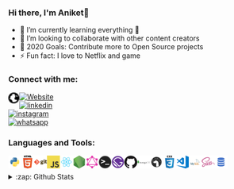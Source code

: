 <!--
  Title: Aniket Biprojit Chowdhury
  Description: I am creative artist who specializes in the field of computer coding. Know more about me.
  Author: aniketbiprojit
  -->
### Hi there, I'm Aniket👋
- 🌱 I’m currently learning everything 🤣
- 👯 I’m looking to collaborate with other content creators
- 🥅 2020 Goals: Contribute more to Open Source projects
- ⚡ Fun fact: I love to Netflix and game 
### Connect with me:
[<img align="left" alt="aniketbiprojit.me" width="22px" src="https://raw.githubusercontent.com/iconic/open-iconic/master/svg/globe.svg"/>][website]
[![Website](https://img.shields.io/website?label=aniketbiprojit.me&style=for-the-badge&url=https%3A%2F%2Faniketbiprojit.me)](https://aniketbiprojit.me)
<br />
[<img align="left" alt="" width="22px" src="https://cdn.jsdelivr.net/npm/simple-icons@v3/icons/linkedin.svg" />][linkedin][![linkedin](https://img.shields.io/website?label=Linkedin&style=for-the-badge&url=https%3A%2F%2Flinkedin.com)](https://www.linkedin.com/in/aniket-chowdhury/)
<br />
[<img align="left" alt="" width="22px" src="https://cdn.jsdelivr.net/npm/simple-icons@v3/icons/instagram.svg" />][instagram][![instagram](https://img.shields.io/website?label=Instagram&style=for-the-badge&url=https%3A%2F%2Finstagram.com)](https://www.instagram.com/aniketbiprojit/)
<br />
[<img align="left" alt="" width="22px" src="https://cdn.jsdelivr.net/npm/simple-icons@v3/icons/whatsapp.svg" />][whatsapp][![whatsapp](https://img.shields.io/website?label=Whatsapp&style=for-the-badge&url=https%3A%2F%2Fwhatsapp.com)](https://wa.me/9660629107)
<br />

### Languages and Tools:
[<img align="left" alt="Python" width="26px" src="https://raw.githubusercontent.com/github/explore/80688e429a7d4ef2fca1e82350fe8e3517d3494d/topics/python/python.png" />][linkedin]
[<img align="left" alt="HTML5" width="26px" src="https://raw.githubusercontent.com/github/explore/80688e429a7d4ef2fca1e82350fe8e3517d3494d/topics/html/html.png" />][linkedin]

[<img align="left" alt="Git" width="26px" src="https://raw.githubusercontent.com/github/explore/80688e429a7d4ef2fca1e82350fe8e3517d3494d/topics/git/git.png" />][linkedin]
[<img align="left" alt="JavaScript" width="26px" src="https://raw.githubusercontent.com/github/explore/80688e429a7d4ef2fca1e82350fe8e3517d3494d/topics/javascript/javascript.png" />][linkedin]
[<img align="left" alt="React" width="26px" src="https://raw.githubusercontent.com/github/explore/80688e429a7d4ef2fca1e82350fe8e3517d3494d/topics/react/react.png" />][linkedin]
[<img align="left" alt="Node.js" width="26px" src="https://raw.githubusercontent.com/github/explore/80688e429a7d4ef2fca1e82350fe8e3517d3494d/topics/nodejs/nodejs.png" />][linkedin]
[<img align="left" alt="GraphQL" width="26px" src="https://raw.githubusercontent.com/github/explore/80688e429a7d4ef2fca1e82350fe8e3517d3494d/topics/graphql/graphql.png" />][linkedin]
[<img align="left" alt="Terminal" width="26px" src="https://raw.githubusercontent.com/github/explore/80688e429a7d4ef2fca1e82350fe8e3517d3494d/topics/terminal/terminal.png" />][linkedin]
[<img align="left" alt="Gatsby" width="26px" src="https://raw.githubusercontent.com/github/explore/e94815998e4e0713912fed477a1f346ec04c3da2/topics/gatsby/gatsby.png" />][linkedin]
[<img align="left" alt="GitHub" width="26px" src="https://raw.githubusercontent.com/github/explore/78df643247d429f6cc873026c0622819ad797942/topics/github/github.png" />][linkedin]
[<img align="left" alt="MongoDB" width="26px" src="https://raw.githubusercontent.com/github/explore/80688e429a7d4ef2fca1e82350fe8e3517d3494d/topics/mongodb/mongodb.png" />][linkedin]
[<img align="left" alt="Deno" width="26px" src="https://raw.githubusercontent.com/github/explore/361e2821e2dea67711cde99c9c40ed357061cf27/topics/deno/deno.png" />][linkedin]
[<img align="left" alt="CSS3" width="26px" src="https://raw.githubusercontent.com/github/explore/80688e429a7d4ef2fca1e82350fe8e3517d3494d/topics/css/css.png" />][linkedin]
[<img align="left" alt="Visual Studio Code" width="26px" src="https://raw.githubusercontent.com/github/explore/80688e429a7d4ef2fca1e82350fe8e3517d3494d/topics/visual-studio-code/visual-studio-code.png" />][linkedin]
[<img align="left" alt="MySQL" width="26px" src="https://raw.githubusercontent.com/github/explore/80688e429a7d4ef2fca1e82350fe8e3517d3494d/topics/mysql/mysql.png" />][linkedin]
[<img align="left" alt="Sass" width="26px" src="https://raw.githubusercontent.com/github/explore/80688e429a7d4ef2fca1e82350fe8e3517d3494d/topics/sass/sass.png" />][linkedin]
[<img align="left" alt="SQL" width="26px" src="https://raw.githubusercontent.com/github/explore/80688e429a7d4ef2fca1e82350fe8e3517d3494d/topics/sql/sql.png" />][linkedin]

<br />
<br />



<details>
  <summary>:zap: Github Stats</summary>
  <img align="left" alt="aniket's Github Stats" src="https://github-readme-stats.aaryan-kapur.vercel.app//api?username=aniketbiprojit&count_private=true&show_icons=true&hide_border=true&hide=stars" />
  <img align="left" alt="aniket's Github Stats" src="https://github-readme-stats.aaryan-kapur.vercel.app/api/top-langs/?username=aniketbiprojit&show_icons=true&hide_border=true" />

</details>

[website]: https://aniketbiprojit.me
[instagram]: https://instagram.com/aniketbiprojit
[linkedin]: https://linkedin.com/in/aniket-chowdhury
[whatsapp]: https://wa.me/9660629107

